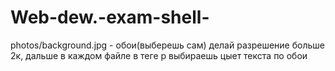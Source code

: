 # Web-dew.-exam-shell-
photos/background.jpg - обои(выберешь сам) делай разрешение больше 2к, дальше в каждом файле в теге p выбираешь цыет текста по обои
